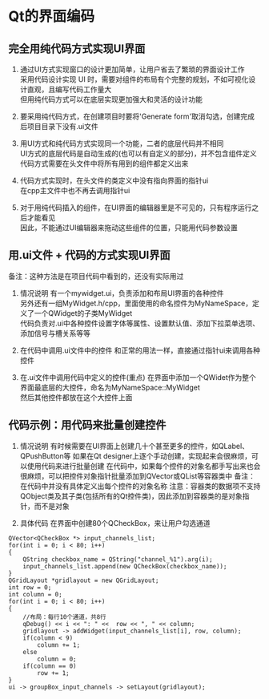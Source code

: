 # Qt的界面编码

## 完全用纯代码方式实现UI界面
1. 通过UI方式实现窗口的设计更加简单，让用户省去了繁琐的界面设计工作  
采用代码设计实现 UI 时，需要对组件的布局有个完整的规划，不如可视化设计直观，且编写代码工作量大  
但用纯代码方式可以在底层实现更加强大和灵活的设计功能  

2. 要采用纯代码方式，在创建项目时要将'Generate form'取消勾选，创建完成后项目目录下没有.ui文件  

3. 用UI方式和纯代码方式实现同一个功能，二者的底层代码并不相同  
UI方式的底层代码是自动生成的(也可以有自定义的部分)，并不包含组件定义  
代码方式需要在头文件中将所有用到的组件都定义出来  

4. 代码方式实现时，在头文件的类定义中没有指向界面的指针ui  
在cpp主文件中也不再去调用指针ui  

5. 对于用纯代码插入的组件，在UI界面的编辑器里是不可见的，只有程序运行之后才能看见  
因此，不能通过UI编辑器来拖动这些组件的位置，只能用代码参数设置  


## 用.ui文件 + 代码的方式实现UI界面
备注：这种方法是在项目代码中看到的，还没有实际用过
1. 情况说明
有一个mywidget.ui，负责添加和布局UI界面的各种控件  
另外还有一组MyWidget.h/cpp，里面使用的命名控件为MyNameSpace，定义了一个QWidget的子类MyWidget  
代码负责对.ui中各种控件设置字体等属性、设置默认值、添加下拉菜单选项、添加信号与槽关系等等  

2. 在代码中调用.ui文件中的控件
和正常的用法一样，直接通过指针ui来调用各种控件  

3. 在.ui文件中调用代码中定义的控件(重点)
在界面中添加一个QWidet作为整个界面最底层的大控件，命名为MyNameSpace::MyWidget  
然后其他控件都放在这个大控件上面  


## 代码示例：用代码来批量创建控件
1. 情况说明
有时候需要在UI界面上创建几十个甚至更多的控件，如QLabel、QPushButton等
如果在Qt designer上逐个手动创建，实现起来会很麻烦，可以使用代码来进行批量创建
在代码中，如果每个控件的对象名都手写出来也会很麻烦，可以把控件对象指针批量添加到QVector或QList等容器类中
备注：在代码中并没有具体定义出每个控件的对象名称
注意：容器类的数据项不支持QObject类及其子类(包括所有的Qt控件类)，因此添加到容器类的是对象指针，而不是对象

2. 具体代码
在界面中创建80个QCheckBox，来让用户勾选通道
```
QVector<QCheckBox *> input_channels_list;
for(int i = 0; i < 80; i++)
{
    QString checkbox_name = QString("channel_%1").arg(i);
    input_channels_list.append(new QCheckBox(checkbox_name));
}
QGridLayout *gridlayout = new QGridLayout;
int row = 0;
int column = 0;
for(int i = 0; i < 80; i++)
{
    //布局：每行10个通道，共8行
    qDebug() << i << ": " <<  row << ", " << column;
    gridlayout -> addWidget(input_channels_list[i], row, column);
    if(column < 9)
        column += 1;
    else
        column = 0;
    if(column == 0)
        row += 1;
}
ui -> groupBox_input_channels -> setLayout(gridlayout);
```
